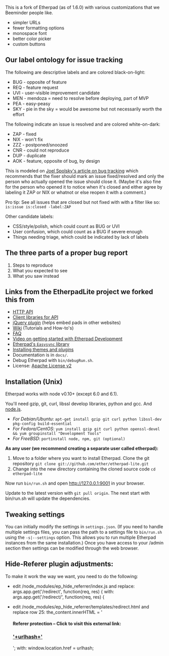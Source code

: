This is a fork of Etherpad (as of 1.6.0) with various customizations that we Beeminder people like.

* simpler URLs
* fewer formatting options
* monospace font
* better color picker
* custom buttons

## Our label ontology for issue tracking

The following are descriptive labels and are colored black-on-light:

* BUG - opposite of feature
* REQ - feature request
* UVI - user-visible improvement candidate
* MEN - mendoza = need to resolve before deploying, part of MVP
* PEA - easy-peasy
* SKY - pie in the sky = would be awesome but not necessarily worth the effort

The following indicate an issue is resolved and are colored white-on-dark:

* ZAP - fixed
* NIX - won't fix
* ZZZ - postponed/snoozed
* CNR - could not reproduce
* DUP - duplicate
* AOK - feature, opposite of bug, by design

This is modeled on
[Joel Spolsky's article on bug tracking](https://www.joelonsoftware.com/2000/11/08/painless-bug-tracking/)
which recommends that the fixer should mark an issue fixed/resolved and only the
person who actually opened the issue should close it.
(Maybe it's also fine for the person who opened it to notice when it's closed 
and either agree by labeling it ZAP or NIX or whatnot or else reopen it with a 
comment.)

Pro tip: See all issues that are closed but not fixed with with a filter like so: 
`is:issue is:closed -label:ZAP`

Other candidate labels: 

* CSS/style/polish, which could count as BUG or UVI
* User confusion, which could count as a BUG if severe enough
* Things needing triage, which could be indicated by lack of labels

## The three parts of a proper bug report

1. Steps to reproduce
2. What you expected to see
3. What you saw instead

## Links from the EtherpadLite project we forked this from

* [HTTP API](https://github.com/ether/etherpad-lite/wiki/HTTP-API)
* [Client libraries for API](https://github.com/ether/etherpad-lite/wiki/HTTP-API-client-libraries)
* [jQuery plugin](https://github.com/ether/etherpad-lite-jquery-plugin) (helps embed pads in other websites)
* [Wiki](https://github.com/ether/etherpad-lite/wiki) (Tutorials and How-to's)
* [FAQ](https://github.com/ether/etherpad-lite/wiki/FAQ)
* [Video on getting started with Etherpad Development](http://youtu.be/67-Q26YH97E)
* [Etherpad's `Easysync` library](https://github.com/ether/etherpad-lite/raw/master/doc/easysync/easysync-full-description.pdf)
* [Installing themes and plugins](https://github.com/ether/etherpad-lite/wiki/Available-Plugins)
* Documentation is in `docs/`.
* Debug Etherpad with `bin/debugRun.sh`.
* License: [Apache License v2](http://www.apache.org/licenses/LICENSE-2.0.html)

## Installation (Unix)

Etherpad works with node v0.10+ (except 6.0 and 6.1).

You'll need gzip, git, curl, libssl develop libraries, python and gcc. And [node.js](http://nodejs.org).
- *For Debian/Ubuntu*: `apt-get install gzip git curl python libssl-dev pkg-config build-essential`  
- *For Fedora/CentOS*: `yum install gzip git curl python openssl-devel && yum groupinstall "Development Tools"`
- *For FreeBSD*: `portinstall node, npm, git (optional)`

**As any user (we recommend creating a separate user called etherpad):**

1. Move to a folder where you want to install Etherpad. 
Clone the git repository `git clone git://github.com/ether/etherpad-lite.git`
2. Change into the new directory containing the cloned source code `cd etherpad-lite`

Now run `bin/run.sh` and open <http://127.0.0.1:9001> in your browser.

Update to the latest version with `git pull origin`. The next start with bin/run.sh will update the dependencies.

## Tweaking settings

You can initially modify the settings in `settings.json`. 
(If you need to handle multiple settings files, you can pass the path to a settings file to `bin/run.sh` using the `-s|--settings` option. This allows you to run multiple Etherpad instances from the same installation.)
Once you have access to your /admin section then settings can be modified through the web browser.

## Hide-Referer plugin adjustments:

To make it work the way we want, you need to do the following:
- edit /node_modules/ep_hide_referrer/index.js and replace:
        args.app.get('/redirect', function(req, res) {
  with:
        args.app.get('/redirect/', function(req, res) {

- edit /node_modules/ep_hide_referrer/templates/redirect.html and replace row 25:
        the_content.innerHTML = '<h4>Referer protection &ndash; Click to visit this external link:</h4><h3><a href="'+urlhash+'">'+urlhash+'</a></h3>';
  with:
        window.location.href = urlhash;